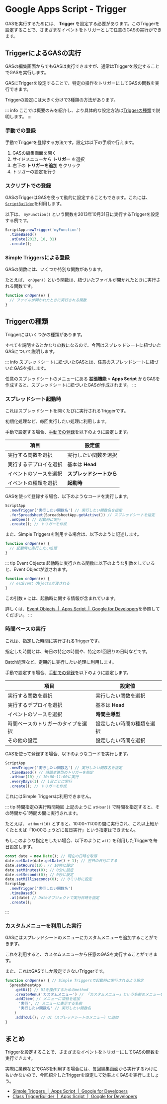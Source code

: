 # Google Apps Script - Trigger

GASを実行するためには、 **Trigger** を設定する必要があります。このTriggerを設定することで、さまざまなイベントをトリガーとして任意のGASの実行ができます。

## TriggerによるGASの実行

GASの編集画面からでもGASは実行できますが、通常はTriggerを設定することでGASを実行します。

GASにTriggerを設定することで、特定の操作をトリガーにしてGASの関数を実行できます。

Triggerの設定には大きく分けで3種類の方法があります。

::: info
ここでは概要のみを紹介し、より具体的な設定方法は[Triggerの種類](#triggerの種類)で説明します。
:::

### 手動での登録

手動でTriggerを登録する方法です。設定は以下の手順で行えます。

1. GASの編集画面を開く
2. サイドメニューから **トリガー** を選択
3. 右下の **トリガーを追加** をクリック
4. トリガーの設定を行う

### スクリプトでの登録

GASのTriggerはGASを使って動的に設定することもできます。これには、 [`ScriptBuilder`](https://developers.google.com/apps-script/reference/script/trigger-builder)を利用します。

以下は、 `myFunction()` という関数を2013年10月31日に実行するTriggerを設定する例です。

```javascript
ScriptApp.newTrigger('myFunction')
  .timeBased()
  .atDate(2013, 10, 31)
  .create();
```

### Simple Triggersによる登録

GASの関数には、いくつか特別な関数があります。

たとえば、 `onOpen()` という関数は、紐づいたファイルが開かれたときに実行される関数です。

```javascript
function onOpen(e) {
  // ファイルが開かれたときに実行される関数
}
```

## Triggerの種類

Triggerにはいくつかの種類があります。

すべてを説明するとかなりの数になるので、今回はスプレッドシートに紐づいたGASについて説明します。

::: info
スプレッドシートに紐づいたGASとは、任意のスプレッドシートに紐づいたGASを指します。

任意のスプレッドシートのメニューにある **拡張機能** > **Apps Script** からGASを作成すると、スプレッドシートに紐づいたGASが作成されます。
:::

### スプレッドシート起動時

これはスプレッドシートを開くたびに実行されるTriggerです。

初期化処理など、毎回実行したい処理に利用します。

手動で設定する場合、[手動での登録](#手動での登録)を以下のように設定します。

| 項目 | 設定値 |
| --- | --- |
| 実行する関数を選択 | 実行したい関数を選択 |
| 実行するデプロイを選択 | 基本は **Head** |
| イベントのソースを選択 | **スプレッドシートから** |
| イベントの種類を選択 | **起動時** |

GASを使って登録する場合、以下のようなコードを実行します。

```javascript
ScriptApp
  .newTrigger('実行したい関数名') // 実行したい関数名を指定
  .forSpreadsheet(SpreadsheetApp.getActive()) // スプレッドシートを指定
  .onOpen() // 起動時に実行
  .create(); // トリガーを作成
```

また、Simple Triggersを利用する場合は、以下のように記述します。

```javascript
function onOpen(e) {
  // 起動時に実行したい処理
}
```

::: tip Event Objects
起動時に実行される関数に以下のような引数をしていると、Event Objectが渡されます。

```javascript
function onOpen(e) {
  // eにEvent Objectsが渡される
}
```

この引数 `e` には、起動時に関する情報が含まれています。

詳しくは、[Event Objects  \|  Apps Script  \|  Google for Developers](https://developers.google.com/apps-script/guides/triggers/events?hl=en#Google%20Sheets-events)を参照してください。
:::

### 時間ベースの実行

これは、指定した時間に実行されるTriggerです。

指定した時間とは、毎日の特定の時間や、特定の1回限りの日時などです。

Batch処理など、定期的に実行したい処理に利用します。

手動で設定する場合、[手動での登録](#手動での登録)を以下のように設定します。

| 項目 | 設定値 |
| --- | --- |
| 実行する関数を選択 | 実行したい関数を選択 |
| 実行するデプロイを選択 | 基本は **Head** |
| イベントのソースを選択 | **時間主導型** |
| 時間ベースのトリガーのタイプを選択 | 設定したい時間の種類を選択 |
| その他の設定 | 設定したい時間を選択 |

GASを使って登録する場合、以下のようなコードを実行します。

```javascript
ScriptApp
  .newTrigger('実行したい関数名') // 実行したい関数名を指定
  .timeBased() // 時間主導型のトリガーを指定
  .atHour(10) // 10:00~11:00に実行
  .everyDays(1) // 1日ごとに実行
  .create(); // トリガーを作成
```

これにはSimple Triggersは利用できません。

::: tip 時間指定の実行時間範囲
上記のように `atHour()` で時間を指定すると、その時間から1時間の間に実行されます。

たとえば、 `atHour(10)` とすると、10:00~11:00の間に実行され、これ以上細かくたとえば「10:00ちょうどに毎日実行」という指定はできません。

もしこのような指定をしたい場合、以下のように `at()` を利用したTriggerを毎日設定します。

```javascript
const date = new Date(); // 現在の日時を取得
date.setDate(date.getDate() + 1); // 翌日の日付にする
date.setHours(10); // 10時に設定
date.setMinutes(0); // 0分に設定
date.setSeconds(0); // 0秒に設定
date.setMilliseconds(0); // 0ミリ秒に設定
ScriptApp
  .newTrigger('実行したい関数名')
  .timeBased()
  .at(date) // Dateオブジェクトで実行日時を指定
  .create();
```

:::

### カスタムメニューを利用した実行

GASにはスプレッドシートのメニューにカスタムメニューを追加することができます。

これを利用すると、カスタムメニューから任意のGASを実行することができます。

また、これはGASでしか設定できないTriggerです。

```javascript
function onOpen(e) { // Simple Triggersで起動時に実行されるよう設定
  SpreadsheetApp
    .getUi() // UIを操作するためのmethod
    .createMenu('カスタムメニュー') // 「カスタムメニュー」という名前のメニューを作成
    .addItem( // メニューに項目を追加
      '実行', // メニューに表示する名前
      '実行したい関数名' // 実行したい関数名
    )
    .addToUi(); // UI（スプレッドシートのメニュー）に追加
}
```

## まとめ

Triggerを設定することで、さまざまなイベントをトリガーにしてGASの関数を実行できます。

実際に業務などでGASを利用する場合には、毎回編集画面から実行するわけにもいかないので、今回紹介したTriggerを設定して効率よくGASを実行しましょう。

- [Simple Triggers  \|  Apps Script  \|  Google for Developers](https://developers.google.com/apps-script/guides/triggers?hl=en)
- [Class TriggerBuilder  \|  Apps Script  \|  Google for Developers](https://developers.google.com/apps-script/reference/script/trigger-builder?hl=en)
